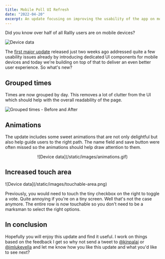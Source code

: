 ```yaml
---
title: Mobile Poll UI Refresh
date: "2022-04-20"
excerpt: An update focusing on improving the usability of the app on mobile devices.
---
```


Did you know over half of all Rallly users are on mobile devices?

![Device data](/static/images/device-data.png)

The [first major update](/blog/new-version-announcment) released just two weeks ago addressed quite a few usability
issues already by introducing dedicated UI components for mobile devices and
today we're building on top of that to deliver an even better user experience. So what's new?

## Grouped times

Times are now grouped by day.
This removes a lot of clutter from the UI which should help with the overall readability of the page.

![Grouped times - Before and After](/static/images/grouped-times.png)

## Animations

The update includes some sweet animations that are not only delightful but also help guide users
to the right path.
The name field and save button were often missed so the animations should help draw attention to them.

<p style="text-align:center">![Device data](/static/images/animations.gif)</p>

## Increased touch area

<div className="text-center">
  <div className="inline-block">
    ![Device data](/static/images/touchable-area.png)
  </div>
</div>

Previously, you would need to touch the tiny checkbox on the right to toggle a vote. Quite annoying if
you're on a tiny screen. Well that's not the case anymore. The entire row is now touchable so you don't
need to be a marksman to select the right options.

## In conclusion

Hopefully you will enjoy this update and find it useful.
I work on things based on the feedback I get so why not send a tweet to [@kinpalai](https://twitter.com/kinpalai) or [@imlukevella](https://twitter.com/imlukevella) and let me know how you like this update and what you'd like to see next?
